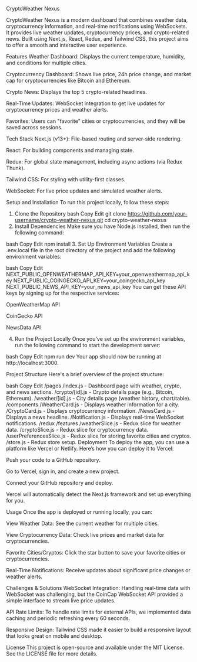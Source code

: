 CryptoWeather Nexus


CryptoWeather Nexus is a modern dashboard that combines weather data, cryptocurrency information, and real-time notifications using WebSockets. It provides live weather updates, cryptocurrency prices, and crypto-related news. Built using Next.js, React, Redux, and Tailwind CSS, this project aims to offer a smooth and interactive user experience.

Features
Weather Dashboard: Displays the current temperature, humidity, and conditions for multiple cities.

Cryptocurrency Dashboard: Shows live price, 24h price change, and market cap for cryptocurrencies like Bitcoin and Ethereum.

Crypto News: Displays the top 5 crypto-related headlines.

Real-Time Updates: WebSocket integration to get live updates for cryptocurrency prices and weather alerts.

Favorites: Users can "favorite" cities or cryptocurrencies, and they will be saved across sessions.

Tech Stack
Next.js (v13+): File-based routing and server-side rendering.

React: For building components and managing state.

Redux: For global state management, including async actions (via Redux Thunk).

Tailwind CSS: For styling with utility-first classes.

WebSocket: For live price updates and simulated weather alerts.

Setup and Installation
To run this project locally, follow these steps:

1. Clone the Repository
bash
Copy
Edit
git clone https://github.com/your-username/crypto-weather-nexus.git
cd crypto-weather-nexus
2. Install Dependencies
Make sure you have Node.js installed, then run the following command:

bash
Copy
Edit
npm install
3. Set Up Environment Variables
Create a .env.local file in the root directory of the project and add the following environment variables:

bash
Copy
Edit
NEXT_PUBLIC_OPENWEATHERMAP_API_KEY=your_openweathermap_api_key
NEXT_PUBLIC_COINGECKO_API_KEY=your_coingecko_api_key
NEXT_PUBLIC_NEWS_API_KEY=your_news_api_key
You can get these API keys by signing up for the respective services:

OpenWeatherMap API

CoinGecko API

NewsData API

4. Run the Project Locally
Once you’ve set up the environment variables, run the following command to start the development server:

bash
Copy
Edit
npm run dev
Your app should now be running at http://localhost:3000.

Project Structure
Here's a brief overview of the project structure:

bash
Copy
Edit
/pages
  /index.js        - Dashboard page with weather, crypto, and news sections.
  /crypto/[id].js  - Crypto details page (e.g., Bitcoin, Ethereum).
  /weather/[id].js - City details page (weather history, chart/table).
/components
  /WeatherCard.js  - Displays weather information for a city.
  /CryptoCard.js   - Displays cryptocurrency information.
  /NewsCard.js     - Displays a news headline.
  /Notification.js - Displays real-time WebSocket notifications.
/redux
  /features
    /weatherSlice.js - Redux slice for weather data.
    /cryptoSlice.js  - Redux slice for cryptocurrency data.
    /userPreferencesSlice.js - Redux slice for storing favorite cities and cryptos.
  /store.js         - Redux store setup.
Deployment
To deploy the app, you can use a platform like Vercel or Netlify. Here’s how you can deploy it to Vercel:

Push your code to a GitHub repository.

Go to Vercel, sign in, and create a new project.

Connect your GitHub repository and deploy.

Vercel will automatically detect the Next.js framework and set up everything for you.

Usage
Once the app is deployed or running locally, you can:

View Weather Data: See the current weather for multiple cities.

View Cryptocurrency Data: Check live prices and market data for cryptocurrencies.

Favorite Cities/Cryptos: Click the star button to save your favorite cities or cryptocurrencies.

Real-Time Notifications: Receive updates about significant price changes or weather alerts.

Challenges & Solutions
WebSocket Integration: Handling real-time data with WebSocket was challenging, but the CoinCap WebSocket API provided a simple interface to stream live price updates.

API Rate Limits: To handle rate limits for external APIs, we implemented data caching and periodic refreshing every 60 seconds.

Responsive Design: Tailwind CSS made it easier to build a responsive layout that looks great on mobile and desktop.

License
This project is open-source and available under the MIT License. See the LICENSE file for more details.

